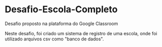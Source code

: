 # Desafio-Escola-Completo
Desafio proposto na plataforma do Google Classroom

Neste desafio, foi criado um sistema de registro de uma escola, onde foi utilizado arquivos csv como "banco de dados".
